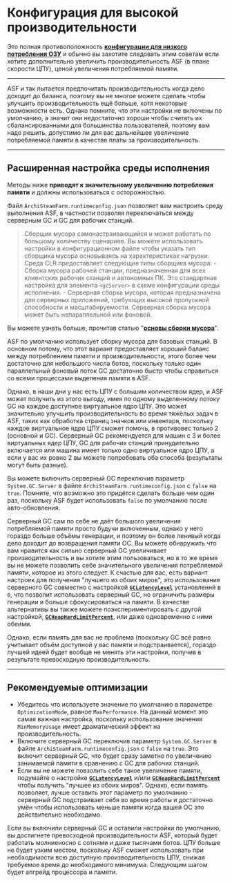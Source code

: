 # Конфигурация для высокой производительности

Это полная противоположность **[конфигурации для низкого потребления ОЗУ](https://github.com/JustArchiNET/ArchiSteamFarm/wiki/Low-memory-setup-ru-RU)** и обычно вы захотите следовать этим советам если хотите дополнительно увеличить производительность ASF (в плане скорости ЦПУ), ценой увеличения потребляемой памяти.

* * *

ASF и так пытается предпочитать производительность когда дело доходит до баланса, поэтому вы не многое можете сделать чтобы улучшить производительность ещё больше, хотя некоторые возможности есть. Однако помните, что эти настройки не включены по умолчанию, а значит они недостаточно хороши чтобы считать их сбалансированными для большинства пользователей, поэтому вам надо решить, допустимо ли для вас дальнейшее увеличение потребляемой памяти в качестве платы за производительность.

* * *

## Расширенная настройка среды исполнения

Методы ниже **приводят к значительному увеличению потребления памяти** и должны использоваться с осторожностью.

Файл `ArchiSteamFarm.runtimeconfig.json` позволяет вам настроить среду выполнения ASF, в частности позволяя переключаться между серверным GC и GC для рабочих станций.

> Сборщик мусора самонастраивающийся и может работать по большому количеству сценариев. Вы можете использовать настройки в конфигурационном файле чтобы указать тип сборщика мусора основываясь на характеристиках нагрузки. Среда CLR предоставляет следующие типы сборщика мусора: - Сборка мусора рабочей станции, предназначенная для всех клиентских рабочих станций и автономных ПК. Это стандартная настройка для элемента `<gcServer>` в схеме конфигурации среды исполнения. - Серверная сборка мусора, которая предназначена для серверных приложений, требующих высокой пропускной способности и масштабируемости. Серверная сборка мусора может быть непараллельной или фоновой.

Вы можете узнать больше, прочитав статью "**[основы сборки мусора](https://docs.microsoft.com/en-us/dotnet/standard/garbage-collection/fundamentals)**".

ASF по умолчанию использует сборку мусора для базовых станций. В основном потому, что этот вариант предоставляет хороший баланс между потреблением памяти и производительности, этого более чем достаточно для небольшого числа ботов, поскольку только один параллельный фоновый поток GC достаточно быстр чтобы справиться со всеми процессами выделения памяти в ASF.

Однако, в наши дни у нас есть ЦПУ c большим количеством ядер, и ASF может получить из этого выгоду, имея по одному выделенному потоку GC на каждое доступное виртуальное ядро ЦПУ. Это может значительно улучшить производительность во время тяжёлых задач в ASF, таких как обработка страниц значков или инвентаря, поскольку каждое виртуальное ядро ЦПУ сможет помочь, в противовес только 2 (основной и GC). Серверный GC рекомендуется для машин с 3 и более виртуальных ядер ЦПУ, GC для рабочих станций принудительно включается или машина имеет только одно виртуальное ядро ЦПУ, а если у вас их ровно 2 вы можете попробовать оба способа (результаты могут быть разные).

Вы можете включить серверный GC переключив параметр `System.GC.Server` в файле `ArchiSteamFarm.runtimeconfig.json` с `false` на `true`. Помните, что возможно это придётся сделать больше чем один раз, поскольку ASF будет использовать `false` по умолчанию после авто-обновления.

Серверный GC сам по себе не даёт большого увеличения потребляемой памяти просто будучи включенным, однако у него гораздо больше объёмы генерации, и поэтому он более ленивый когда дело доходит до возвращения памяти ОС. Вы можете обнаружить что вам нравится как сильно серверный GC увеличивает производительность и вы хотите этим пользоваться, но в то же время вы не можете позволить себе значительного увеличения потребляемой памяти, которое из этого следует. К счастью для вас, есть вариант настроек для получения "лучшего из обоих миров", это использование серверного GC совместно с настройкой **[`GCLatencyLevel`](https://github.com/JustArchiNET/ArchiSteamFarm/wiki/Low-memory-setup-ru-RU#gclatencylevel)** установленнй в `0`, что позволит использовать серверный GC, но ограничить размеры генерации и больше сфокусироваться на памяти. В качестве альтернативы вы также можете поэкспериментировать с другой настройкой, **[`GCHeapHardLimitPercent`](https://github.com/JustArchiNET/ArchiSteamFarm/wiki/Low-memory-setup-ru-RU#gcheaphardlimitpercent)**, или даже одновременно с ними обеими.

Однако, если память для вас не проблема (поскольку GC всё равно учитывает объём доступной у вас памяти и подстраивается), гораздо лучшей идеей будет вообще не менять эти настройки, получив в результате превосходную производительность.

* * *

## Рекомендуемые оптимизации

- Убедитесь что используете значение по умолчанию в параметре `OptimizationMode`, равное `MaxPerformance`. На данный момент это самая важная настройка, поскольку использование значения `MinMemoryUsage` имеет драматический эффект на производительность.
- Включите серверный GC переключив параметр `System.GC.Server` в файле `ArchiSteamFarm.runtimeconfig.json` с `false` на `true`. Это включит серверный GC, что будет сразу заметно по увеличению занимаемой памяти в сравнению с GC для рабочих станций.
- Если вы не можете повзолить себе такое увеличение памяти, подумайте о настройке **[`GCLatencyLevel`](https://github.com/JustArchiNET/ArchiSteamFarm/wiki/Low-memory-setup-ru-RU#gclatencylevel)** и/или **[`GCHeapHardLimitPercent`](https://github.com/JustArchiNET/ArchiSteamFarm/wiki/Low-memory-setup-ru-RU#gcheaphardlimitpercent)** чтобы получить "лучшее из обоих миров". Однако, если память позволяет, лучше оставить этот параметр по умолчанию - серверный GC подстраивает себя во время работы и достаточно умён чтобы использовать меньше памяти когда вашей ОС это действительно необходимо.

Если вы включили серверный GC и оставили настройки по умолчанию, вы достигнете превосходной производительности ASF, который будет работать молниеносно с сотнями и даже тысячами ботов. ЦПУ больше не будет узким местом, поскольку ASF сможет использовать при необходимости всю доступную производительность ЦПУ, снижая требуемое время до необходимого минимума. Следующим шагом будет апгрейд процессора и памяти.